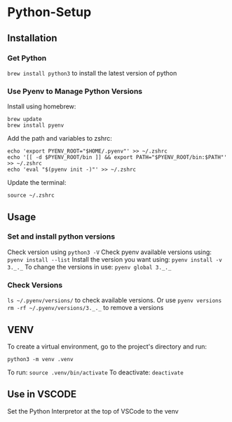 # Python-Setup

## Installation
### Get Python
```brew install python3``` to install the latest version of python
### Use Pyenv to Manage Python Versions
Install using homebrew:
```
brew update
brew install pyenv
```
Add the path and variables to zshrc:
```
echo 'export PYENV_ROOT="$HOME/.pyenv"' >> ~/.zshrc
echo '[[ -d $PYENV_ROOT/bin ]] && export PATH="$PYENV_ROOT/bin:$PATH"' >> ~/.zshrc
echo 'eval "$(pyenv init -)"' >> ~/.zshrc
```
Update the terminal:
```
source ~/.zshrc
```
## Usage
### Set and install python versions
Check version using ```python3 -V```
Check pyenv available versions using: ```pyenv install --list```
Install the version you want using: ```pyenv install -v 3._._```
To change the versions in use: ```pyenv global 3._._```
### Check Versions
```ls ~/.pyenv/versions/``` to check available versions. Or use ```pyenv versions```
```rm -rf ~/.pyenv/versions/3._._``` to remove a versions
## VENV
To create a virtual environment, go to the project's directory and run:
```
python3 -m venv .venv
```
To run: ```source .venv/bin/activate```
To deactivate: ```deactivate```

## Use in VSCODE
Set the Python Interpretor at the top of VSCode to the venv
